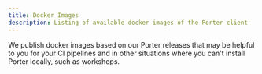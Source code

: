 ```yaml
---
title: Docker Images
description: Listing of available docker images of the Porter client
---
```


We publish docker images based on our Porter releases that may be helpful to
you for your CI pipelines and in other situations where you can't install Porter
locally, such as workshops.
